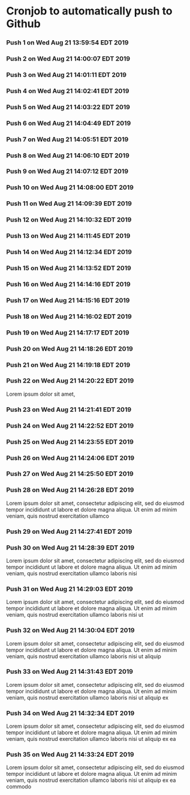 # Cronjob to automatically push to Github
### Push 1 on Wed Aug 21 13:59:54 EDT 2019
### Push 2 on Wed Aug 21 14:00:07 EDT 2019
### Push 3 on Wed Aug 21 14:01:11 EDT 2019
### Push 4 on Wed Aug 21 14:02:41 EDT 2019
### Push 5 on Wed Aug 21 14:03:22 EDT 2019
### Push 6 on Wed Aug 21 14:04:49 EDT 2019
### Push 7 on Wed Aug 21 14:05:51 EDT 2019
### Push 8 on Wed Aug 21 14:06:10 EDT 2019
### Push 9 on Wed Aug 21 14:07:12 EDT 2019
### Push 10 on Wed Aug 21 14:08:00 EDT 2019
### Push 11 on Wed Aug 21 14:09:39 EDT 2019
### Push 12 on Wed Aug 21 14:10:32 EDT 2019
### Push 13 on Wed Aug 21 14:11:45 EDT 2019
### Push 14 on Wed Aug 21 14:12:34 EDT 2019
### Push 15 on Wed Aug 21 14:13:52 EDT 2019
### Push 16 on Wed Aug 21 14:14:16 EDT 2019
### Push 17 on Wed Aug 21 14:15:16 EDT 2019
### Push 18 on Wed Aug 21 14:16:02 EDT 2019
### Push 19 on Wed Aug 21 14:17:17 EDT 2019
### Push 20 on Wed Aug 21 14:18:26 EDT 2019
### Push 21 on Wed Aug 21 14:19:18 EDT 2019
### Push 22 on Wed Aug 21 14:20:22 EDT 2019
Lorem ipsum dolor sit amet,
### Push 23 on Wed Aug 21 14:21:41 EDT 2019
### Push 24 on Wed Aug 21 14:22:52 EDT 2019
### Push 25 on Wed Aug 21 14:23:55 EDT 2019
### Push 26 on Wed Aug 21 14:24:06 EDT 2019
### Push 27 on Wed Aug 21 14:25:50 EDT 2019
### Push 28 on Wed Aug 21 14:26:28 EDT 2019
Lorem ipsum dolor sit amet, consectetur adipiscing elit, sed do eiusmod tempor incididunt ut labore et dolore magna aliqua. Ut enim ad minim veniam, quis nostrud exercitation ullamco
### Push 29 on Wed Aug 21 14:27:41 EDT 2019
### Push 30 on Wed Aug 21 14:28:39 EDT 2019
Lorem ipsum dolor sit amet, consectetur adipiscing elit, sed do eiusmod tempor incididunt ut labore et dolore magna aliqua. Ut enim ad minim veniam, quis nostrud exercitation ullamco laboris nisi
### Push 31 on Wed Aug 21 14:29:03 EDT 2019
Lorem ipsum dolor sit amet, consectetur adipiscing elit, sed do eiusmod tempor incididunt ut labore et dolore magna aliqua. Ut enim ad minim veniam, quis nostrud exercitation ullamco laboris nisi ut
### Push 32 on Wed Aug 21 14:30:04 EDT 2019
Lorem ipsum dolor sit amet, consectetur adipiscing elit, sed do eiusmod tempor incididunt ut labore et dolore magna aliqua. Ut enim ad minim veniam, quis nostrud exercitation ullamco laboris nisi ut aliquip
### Push 33 on Wed Aug 21 14:31:43 EDT 2019
Lorem ipsum dolor sit amet, consectetur adipiscing elit, sed do eiusmod tempor incididunt ut labore et dolore magna aliqua. Ut enim ad minim veniam, quis nostrud exercitation ullamco laboris nisi ut aliquip ex
### Push 34 on Wed Aug 21 14:32:34 EDT 2019
Lorem ipsum dolor sit amet, consectetur adipiscing elit, sed do eiusmod tempor incididunt ut labore et dolore magna aliqua. Ut enim ad minim veniam, quis nostrud exercitation ullamco laboris nisi ut aliquip ex ea
### Push 35 on Wed Aug 21 14:33:24 EDT 2019
Lorem ipsum dolor sit amet, consectetur adipiscing elit, sed do eiusmod tempor incididunt ut labore et dolore magna aliqua. Ut enim ad minim veniam, quis nostrud exercitation ullamco laboris nisi ut aliquip ex ea commodo
